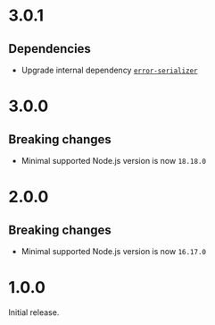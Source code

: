 # 3.0.1

## Dependencies

- Upgrade internal dependency
  [`error-serializer`](https://github.com/ehmicky/error-serializer)

# 3.0.0

## Breaking changes

- Minimal supported Node.js version is now `18.18.0`

# 2.0.0

## Breaking changes

- Minimal supported Node.js version is now `16.17.0`

# 1.0.0

Initial release.
